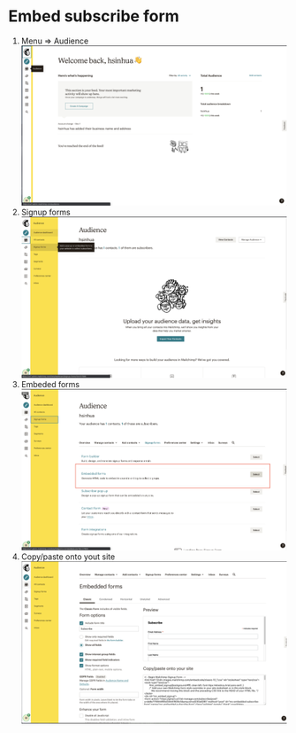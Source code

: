 # Embed subscribe form
1. Menu => Audience
![image](https://github.com/hsinhuachen/mailchiump-embed/blob/master/embed_form/1.png)
2. Signup forms
![image](https://github.com/hsinhuachen/mailchiump-embed/blob/master/embed_form/2.png)
3. Embeded forms
![image](https://github.com/hsinhuachen/mailchiump-embed/blob/master/embed_form/3.png)
4. Copy/paste onto yout site
![image](https://github.com/hsinhuachen/mailchiump-embed/blob/master/embed_form/4.png)